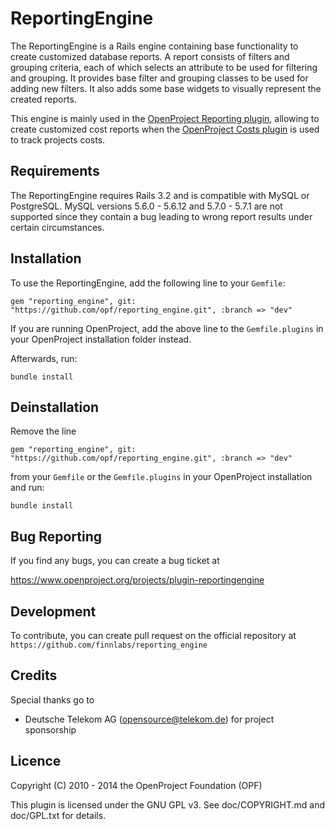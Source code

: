 ReportingEngine
===============

The ReportingEngine is a Rails engine containing base functionality to create customized database reports. A report consists of filters and grouping criteria, each of which selects an attribute to be used for filtering and grouping. It provides base filter and grouping classes to be used for adding new filters. It also adds some base widgets to visually represent the created reports.

This engine is mainly used in the [OpenProject Reporting plugin](https://www.openproject.org/projects/reporting-plugin), allowing to create customized cost reports when the [OpenProject Costs plugin](https://www.openproject.org/project/costs-plugin) is used to track projects costs.

Requirements
------------

The ReportingEngine requires Rails 3.2 and is compatible with MySQL or PostgreSQL. MySQL versions 5.6.0 - 5.6.12 and 5.7.0 - 5.7.1 are not supported since they contain a bug leading to wrong report results under certain circumstances.

Installation
------------

To use the ReportingEngine, add the following line to your `Gemfile`:

`gem "reporting_engine", git: "https://github.com/opf/reporting_engine.git", :branch => "dev"`

If you are running OpenProject, add the above line to the `Gemfile.plugins` in your OpenProject installation folder instead.

Afterwards, run:

`bundle install`


Deinstallation
--------------

Remove the line

`gem "reporting_engine", git: "https://github.com/opf/reporting_engine.git", :branch => "dev"`

from your `Gemfile` or the `Gemfile.plugins` in your OpenProject installation and run:

`bundle install`


Bug Reporting
-------------

If you find any bugs, you can create a bug ticket at

https://www.openproject.org/projects/plugin-reportingengine


Development
-----------

To contribute, you can create pull request on the official repository at
`https://github.com/finnlabs/reporting_engine`


Credits
-------

Special thanks go to

* Deutsche Telekom AG (opensource@telekom.de) for project sponsorship

Licence
-------

Copyright (C) 2010 - 2014 the OpenProject Foundation (OPF)

This plugin is licensed under the GNU GPL v3. See doc/COPYRIGHT.md and doc/GPL.txt for details.
